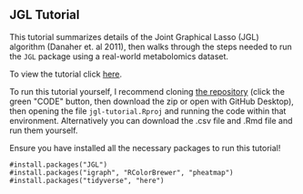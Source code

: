 ## JGL Tutorial

This tutorial summarizes details of the Joint Graphical Lasso (JGL) algorithm (Danaher et. al 2011), then walks through the steps needed to run the `JGL` package using a real-world metabolomics dataset.

To view the tutorial click [here](https://mljaniczek.github.io/jgl-tutorial). 

To run this tutorial yourself, I recommend cloning [the repository](https://github.com/mljaniczek/jgl-tutorial) (click the green "CODE" button, then download the zip or open with GitHub Desktop), then opening the file `jgl-tutorial.Rproj` and running the code within that environment. Alternatively you can download the .csv file and .Rmd file and run them yourself. 

Ensure you have installed all the necessary packages to run this tutorial!

```
#install.packages("JGL")
#install.packages("igraph", "RColorBrewer", "pheatmap")
#install.packages("tidyverse", "here")
```

